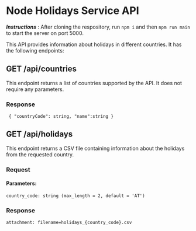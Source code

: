 # Node Holidays Service API

**_Instructions_** : After cloning the respository, run `npm i` and then `npm run main` to start the server on port 5000.

This API provides information about holidays in different countries. It has the following endpoints:

## GET /api/countries

This endpoint returns a list of countries supported by the API. It does not require any parameters.

### Response

`
{
    "countryCode": string,
    "name":string
}`

## GET /api/holidays

This endpoint returns a CSV file containing information about the holidays from the requested country.

### Request

#### Parameters:

`country_code: string (max_length = 2, default = 'AT')`

### Response

`attachment: filename=holidays_{country_code}.csv`
